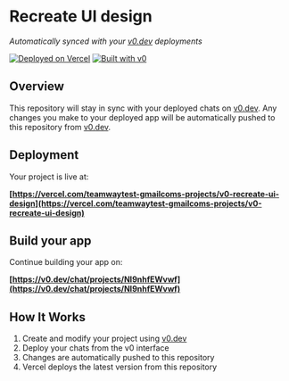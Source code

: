 # Recreate UI design

*Automatically synced with your [v0.dev](https://v0.dev) deployments*

[![Deployed on Vercel](https://img.shields.io/badge/Deployed%20on-Vercel-black?style=for-the-badge&logo=vercel)](https://vercel.com/teamwaytest-gmailcoms-projects/v0-recreate-ui-design)
[![Built with v0](https://img.shields.io/badge/Built%20with-v0.dev-black?style=for-the-badge)](https://v0.dev/chat/projects/Nl9nhfEWvwf)

## Overview

This repository will stay in sync with your deployed chats on [v0.dev](https://v0.dev).
Any changes you make to your deployed app will be automatically pushed to this repository from [v0.dev](https://v0.dev).

## Deployment

Your project is live at:

**[https://vercel.com/teamwaytest-gmailcoms-projects/v0-recreate-ui-design](https://vercel.com/teamwaytest-gmailcoms-projects/v0-recreate-ui-design)**

## Build your app

Continue building your app on:

**[https://v0.dev/chat/projects/Nl9nhfEWvwf](https://v0.dev/chat/projects/Nl9nhfEWvwf)**

## How It Works

1. Create and modify your project using [v0.dev](https://v0.dev)
2. Deploy your chats from the v0 interface
3. Changes are automatically pushed to this repository
4. Vercel deploys the latest version from this repository
